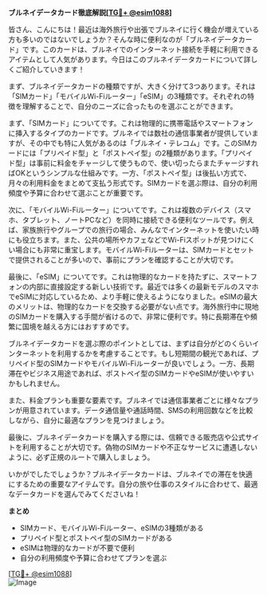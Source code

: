 **ブルネイデータカード徹底解説[[TG💪+ @esim1088](https://t.me/s/esim1088)]**

皆さん、こんにちは！最近は海外旅行や出張でブルネイに行く機会が増えている方も多いのではないでしょうか？そんな時に便利なのが「ブルネイデータカード」です。このカードは、ブルネイでのインターネット接続を手軽に利用できるアイテムとして人気があります。今日はこのブルネイデータカードについて詳しくご紹介していきます！

まず、ブルネイデータカードの種類ですが、大きく分けて3つあります。それは「SIMカード」「モバイルWi-Fiルーター」「eSIM」の3種類です。それぞれの特徴を理解することで、自分のニーズに合ったものを選ぶことができます。

まず、「SIMカード」についてです。これは物理的に携帯電話やスマートフォンに挿入するタイプのカードです。ブルネイでは数社の通信事業者が提供していますが、その中でも特に人気があるのは「ブルネイ・テレコム」です。このSIMカードには「プリペイド型」と「ポストペイ型」の2種類があります。「プリペイド型」は事前に料金をチャージして使うもので、使い切ったらまたチャージすればOKというシンプルな仕組みです。一方、「ポストペイ型」は後払い方式で、月々の利用料金をまとめて支払う形式です。SIMカードを選ぶ際は、自分の利用頻度や予算に合わせて選ぶことが重要です。

次に、「モバイルWi-Fiルーター」についてです。これは複数のデバイス（スマホ、タブレット、ノートPCなど）を同時に接続できる便利なツールです。例えば、家族旅行やグループでの旅行の場合、みんなでインターネットを使いたい時にも役立ちます。また、公共の場所やカフェなどでWi-Fiスポットが見つけにくい場合にも非常に重宝します。モバイルWi-Fiルーターは、SIMカードとセットで提供されることが多いので、事前にプランを確認することが大切です。

最後に、「eSIM」についてです。これは物理的なカードを持たずに、スマートフォンの内部に直接設定する新しい技術です。最近では多くの最新モデルのスマホでeSIMに対応しているため、より手軽に使えるようになりました。eSIMの最大のメリットは、物理的なカードを交換する必要がない点です。海外旅行中に現地のSIMカードを購入する手間が省けるので、非常に便利です。特に長期滞在や頻繁に国境を越える方にはおすすめです。

ブルネイデータカードを選ぶ際のポイントとしては、まずは自分がどのくらいインターネットを利用するかを考慮することです。もし短期間の観光であれば、プリペイド型のSIMカードやモバイルWi-Fiルーターが良いでしょう。一方、長期滞在やビジネス用途であれば、ポストペイ型のSIMカードやeSIMが使いやすいかもしれません。

また、料金プランも重要な要素です。ブルネイでは通信事業者ごとに様々なプランが用意されています。データ通信量や通話時間、SMSの利用回数などを比較しながら、自分に最適なプランを見つけましょう。

最後に、ブルネイデータカードを購入する際には、信頼できる販売店や公式サイトを利用することが大切です。偽物のSIMカードや不正なサービスに遭遇しないように、必ず正規のルートで購入しましょう。

いかがでしたでしょうか？ブルネイデータカードは、ブルネイでの滞在を快適にするための重要なアイテムです。自分の旅や仕事のスタイルに合わせて、最適なデータカードを選んでみてくださいね！

**まとめ**
- SIMカード、モバイルWi-Fiルーター、eSIMの3種類がある
- プリペイド型とポストペイ型のSIMカードがある
- eSIMは物理的なカードが不要で便利
- 自分の利用頻度や予算に合わせてプランを選ぶ

[[TG💪+ @esim1088](https://t.me/s/esim1088)]  
![Image](https://i.postimg.cc/Y0z9fWf4/image.png)